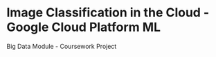 # Image Classification in the Cloud - Google Cloud Platform ML
Big Data Module - Coursework Project
